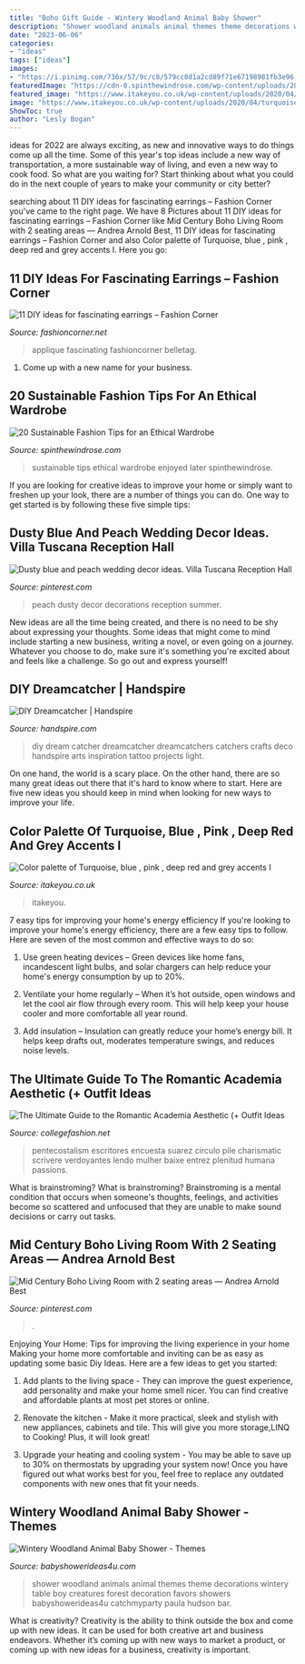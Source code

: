 ```yaml
---
title: "Boho Gift Guide - Wintery Woodland Animal Baby Shower"
description: "Shower woodland animals animal themes theme decorations wintery table boy creatures forest decoration favors showers babyshowerideas4u catchmyparty paula hudson bar"
date: "2023-06-06"
categories:
- "ideas"
tags: ["ideas"]
images:
- "https://i.pinimg.com/736x/57/9c/c8/579cc8d1a2cd89f71e67198981fb3e96.jpg"
featuredImage: "https://cdn-0.spinthewindrose.com/wp-content/uploads/2020/08/20-Sustainable-Fashion-Tips-spinthewindrose.com-1.jpg"
featured_image: "https://www.itakeyou.co.uk/wp-content/uploads/2020/04/turquoise-blue-370x499.jpg"
image: "https://www.itakeyou.co.uk/wp-content/uploads/2020/04/turquoise-blue-370x499.jpg"
ShowToc: true
author: "Lesly Bogan"
---
```



ideas for 2022 are always exciting, as new and innovative ways to do things come up all the time. Some of this year's top ideas include a new way of transportation, a more sustainable way of living, and even a new way to cook food. So what are you waiting for? Start thinking about what you could do in the next couple of years to make your community or city better?

	

		
searching about 11 DIY ideas for fascinating earrings – Fashion Corner you've came to the right page. We have 8 Pictures about 11 DIY ideas for fascinating earrings – Fashion Corner like Mid Century Boho Living Room with 2 seating areas — Andrea Arnold Best, 11 DIY ideas for fascinating earrings – Fashion Corner and also Color palette of Turquoise, blue , pink , deep red and grey accents I. Here you go:
		
    
## 11 DIY Ideas For Fascinating Earrings – Fashion Corner

<img loading=lazy src="https://fashioncorner.net/wp-content/uploads/2015/06/5-11-DIY-ideas-for-fascinating-earrings-www.fashioncorner.net_.jpg" onerror="this.onerror=null;this.src='https://tse3.mm.bing.net/th?id=OIP.dKlxKV_ZkLAomkvGa0sJRQHaLL&amp;pid=15.1';" alt="11 DIY ideas for fascinating earrings – Fashion Corner">

_Source: fashioncorner.net_

>applique fascinating fashioncorner belletag. 

	

1. Come up with a new name for your business.

    
## 20 Sustainable Fashion Tips For An Ethical Wardrobe

<img loading=lazy src="https://cdn-0.spinthewindrose.com/wp-content/uploads/2020/08/20-Sustainable-Fashion-Tips-spinthewindrose.com-1.jpg" onerror="this.onerror=null;this.src='https://tse1.mm.bing.net/th?id=OIP.iDOYUXjkDMEcOkq3biLyeQHaLG&amp;pid=15.1';" alt="20 Sustainable Fashion Tips for an Ethical Wardrobe">

_Source: spinthewindrose.com_

>sustainable tips ethical wardrobe enjoyed later spinthewindrose. 

	

If you are looking for creative ideas to improve your home or simply want to freshen up your look, there are a number of things you can do. One way to get started is by following these five simple tips: 

    
## Dusty Blue And Peach Wedding Decor Ideas. Villa Tuscana Reception Hall

<img loading=lazy src="https://i.pinimg.com/736x/57/9c/c8/579cc8d1a2cd89f71e67198981fb3e96.jpg" onerror="this.onerror=null;this.src='https://tse2.mm.bing.net/th?id=OIP.xckSGG4KiWfPi5oCBNFzCQHaKd&amp;pid=15.1';" alt="Dusty blue and peach wedding decor ideas. Villa Tuscana Reception Hall">

_Source: pinterest.com_

>peach dusty decor decorations reception summer. 

	

New ideas are all the time being created, and there is no need to be shy about expressing your thoughts. Some ideas that might come to mind include starting a new business, writing a novel, or even going on a journey. Whatever you choose to do, make sure it's something you're excited about and feels like a challenge. So go out and express yourself!

    
## DIY Dreamcatcher | Handspire

<img loading=lazy src="https://handspire.com/wp-content/uploads/2013/11/diy-dream-catcher.jpg" onerror="this.onerror=null;this.src='https://tse4.mm.bing.net/th?id=OIP.iMkSCF-SQ-Jzgw8PqjxdYAHaQ7&amp;pid=15.1';" alt="DIY Dreamcatcher | Handspire">

_Source: handspire.com_

>diy dream catcher dreamcatcher dreamcatchers catchers crafts deco handspire arts inspiration tattoo projects light. 

	

On one hand, the world is a scary place. On the other hand, there are so many great ideas out there that it's hard to know where to start. Here are five new ideas you should keep in mind when looking for new ways to improve your life.

    
## Color Palette Of Turquoise, Blue , Pink , Deep Red And Grey Accents I

<img loading=lazy src="https://www.itakeyou.co.uk/wp-content/uploads/2020/04/turquoise-blue-370x499.jpg" onerror="this.onerror=null;this.src='https://tse3.mm.bing.net/th?id=OIP.wG9of4cJYm_chwaupw11NAAAAA&amp;pid=15.1';" alt="Color palette of Turquoise, blue , pink , deep red and grey accents I">

_Source: itakeyou.co.uk_

>itakeyou. 

	

7 easy tips for improving your home's energy efficiency
If you're looking to improve your home's energy efficiency, there are a few easy tips to follow. Here are seven of the most common and effective ways to do so:
1) Use green heating devices – Green devices like home fans, incandescent light bulbs, and solar chargers can help reduce your home's energy consumption by up to 20%.

2) Ventilate your home regularly – When it’s hot outside, open windows and let the cool air flow through every room. This will help keep your house cooler and more comfortable all year round.

3) Add insulation – Insulation can greatly reduce your home’s energy bill. It helps keep drafts out, moderates temperature swings, and reduces noise levels.

    
## The Ultimate Guide To The Romantic Academia Aesthetic (+ Outfit Ideas

<img loading=lazy src="https://www.collegefashion.net/wp-content/uploads/2021/02/pexels-reggienald-suarez-4126684-scaled.jpg" onerror="this.onerror=null;this.src='https://tse3.mm.bing.net/th?id=OIP.Za9ZJalzK-RiGnAuz86YdAHaLH&amp;pid=15.1';" alt="The Ultimate Guide to the Romantic Academia Aesthetic (+ Outfit Ideas">

_Source: collegefashion.net_

>pentecostalism escritores encuesta suarez circulo pile charismatic scrivere verdoyantes lendo mulher baixe entrez plenitud humana passions. 

	

What is brainstroming?
What is brainstroming? Brainstroming is a mental condition that occurs when someone's thoughts, feelings, and activities become so scattered and unfocused that they are unable to make sound decisions or carry out tasks.

    
## Mid Century Boho Living Room With 2 Seating Areas — Andrea Arnold Best

<img loading=lazy src="https://i.pinimg.com/736x/e4/cf/0d/e4cf0dccf24e99bd3d0998f05f65db8b.jpg" onerror="this.onerror=null;this.src='https://tse2.mm.bing.net/th?id=OIP.ecPOHbdhrt17dgC5BScpKgHaJ4&amp;pid=15.1';" alt="Mid Century Boho Living Room with 2 seating areas — Andrea Arnold Best">

_Source: pinterest.com_

>. 

	

Enjoying Your Home: Tips for improving the living experience in your home
Making your home more comfortable and inviting can be as easy as updating some basic Diy Ideas. Here are a few ideas to get you started:
1. Add plants to the living space - They can improve the guest experience, add personality and make your home smell nicer. You can find creative and affordable plants at most pet stores or online.

2. Renovate the kitchen - Make it more practical, sleek and stylish with new appliances, cabinets and tile. This will give you more storage,LINQ to Cooking! Plus, it will look great!

3. Upgrade your heating and cooling system - You may be able to save up to 30% on thermostats by upgrading your system now! Once you have figured out what works best for you, feel free to replace any outdated components with new ones that fit your needs.

    
## Wintery Woodland Animal Baby Shower - Themes

<img loading=lazy src="http://www.babyshowerideas4u.com/wp-content/uploads/2016/01/wintery-woodland-animal-baby-shower-food-table.jpg" onerror="this.onerror=null;this.src='https://tse2.mm.bing.net/th?id=OIP.ruxPEoN65rzeMvZi1vy7IAHaJ4&amp;pid=15.1';" alt="Wintery Woodland Animal Baby Shower - Themes">

_Source: babyshowerideas4u.com_

>shower woodland animals animal themes theme decorations wintery table boy creatures forest decoration favors showers babyshowerideas4u catchmyparty paula hudson bar. 

	

What is creativity?
Creativity is the ability to think outside the box and come up with new ideas. It can be used for both creative art and business endeavors. Whether it’s coming up with new ways to market a product, or coming up with new ideas for a business, creativity is important.

